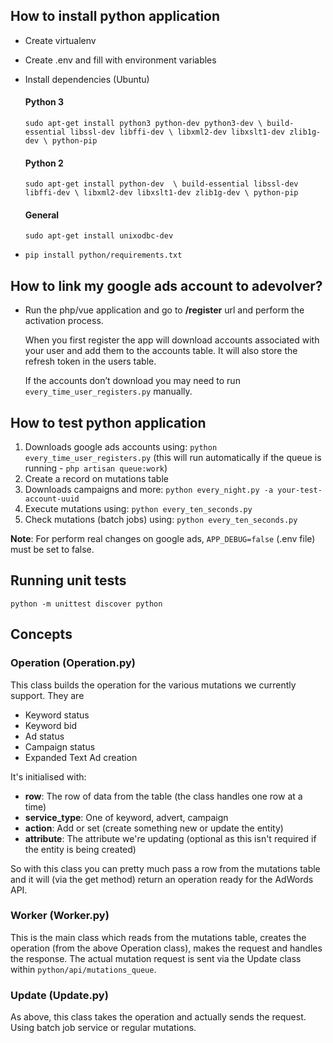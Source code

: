 ## How to install python application

- Create virtualenv
- Create .env and fill with environment variables
- Install dependencies (Ubuntu)
    #### Python 3
    `sudo apt-get install python3 python-dev python3-dev \
         build-essential libssl-dev libffi-dev \
         libxml2-dev libxslt1-dev zlib1g-dev \
         python-pip`

    #### Python 2
    `sudo apt-get install python-dev  \
         build-essential libssl-dev libffi-dev \
         libxml2-dev libxslt1-dev zlib1g-dev \
         python-pip`

    #### General
    
    `sudo apt-get install unixodbc-dev`

- `pip install python/requirements.txt`

## How to link my google ads account to adevolver?

- Run the php/vue application and go to **/register** url and perform the activation process.

    When you first register the app will download accounts associated with your user and add them to the accounts 
    table. It will also store the refresh token in the users table. 

    If the accounts don’t download you may need to run `every_time_user_registers.py` manually.

## How to test python application

1. Downloads google ads accounts using: `python every_time_user_registers.py` (this will run automatically if the queue is running - `php artisan queue:work`)
2. Create a record on mutations table
3. Downloads campaigns and more: `python every_night.py -a your-test-account-uuid`
4. Execute mutations using: `python every_ten_seconds.py`
5. Check mutations (batch jobs) using: `python every_ten_seconds.py`

**Note**: For perform real changes on google ads, `APP_DEBUG=false` (.env file) must be set to false.

## Running unit tests

`python -m unittest discover python`

## Concepts

### Operation (Operation.py)

This class builds the operation for the various mutations we currently support. They are
 - Keyword status
 - Keyword bid
 - Ad status
 - Campaign status
 - Expanded Text Ad creation

It's initialised with:
- **row**: The row of data from the table (the class handles one row at a time)
- **service_type**: One of keyword, advert, campaign
- **action**: Add or set (create something new or update the entity)
- **attribute**: The attribute we're updating (optional as this isn't required if the entity is being created)

So with this class you can pretty much pass a row from the mutations table and it will (via the get method) return an operation ready for the AdWords API.

### Worker (Worker.py)

This is the main class which reads from the mutations table, creates the operation (from the above Operation class), makes the request and handles the response.
The actual mutation request is sent via the Update class within `python/api/mutations_queue`.

### Update (Update.py)

As above, this class takes the operation and actually sends the request.
Using batch job service or regular mutations.
